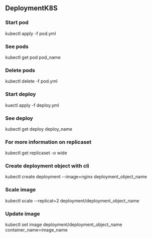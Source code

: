 ## DeploymentK8S
### Start pod
kubectl apply -f pod.yml
### See pods
kubectl get pod pod_name
### Delete pods
kubectl delete -f pod.yml
### Start deploy
kuectl apply -f deploy.yml
### See deploy
kubectl get deploy deploy_name
### For more information on replicaset
kubectl get replicaset -o wide

### Create deployment object with cli
kubectl create deployment --image=nginx deployment_object_name
### Scale image
kubectl scale --replicat=2 deployment/deployment_object_name
### Update image
kubectl set image deployment/deployment_object_name container_name=image_name
